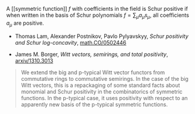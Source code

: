 A [[symmetric function]] $f$ with coefficients in the field is Schur positive if when written in the basis of Schur polynomials $f = \sum_\mu a_\mu s_\mu$, all coefficients $a_\mu$ are positive. 

* Thomas Lam, Alexander Postnikov, Pavlo Pylyavskyy, _Schur positivity and Schur log-concavity_, [math.CO/0502446](http://arxiv.org/abs/math/0502446)

* James M. Borger, _Witt vectors, semirings, and total positivity_, [arxiv/1310.3013](http://arxiv.org/abs/1310.3013)

> We extend the big and p-typical Witt vector functors from commutative rings to commutative semirings. In the case of the big Witt vectors, this is a repackaging of some standard facts about monomial and Schur positivity in the combinatorics of symmetric functions. In the p-typical case, it uses positivity with respect to an apparently new basis of the p-typical symmetric functions.